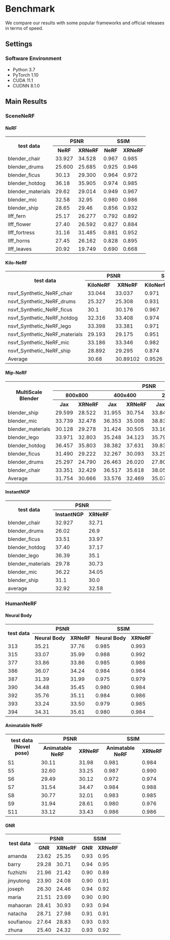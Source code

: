 # Benchmark

We compare our results with some popular frameworks and official releases in terms of speed.

## Settings

### Software Environment

- Python 3.7
- PyTorch 1.10
- CUDA 11.1
- CUDNN 8.1.0

## Main Results

### SceneNeRF

#### NeRF

<table>
	<tr>
	    <th rowspan="2">test data</th>
        <th colspan="2">PSNR</th>
        <th colspan="2">SSIM</th>
	</tr >
	<tr>
	    <th>NeRF</th>
	    <th>XRNeRF</th>
	    <th>NeRF</th>
	    <th>XRNeRF</th>
	</tr >
	<tr >
	    <td>blender_chair</td>
        <td>33.927</td> <td>34.528</td> <td>0.967</td> <td>0.985</td>
	</tr>
	<tr >
	    <td>blender_drums</td>
        <td>25.600</td> <td>25.685</td> <td>0.925</td> <td>0.946</td>
	</tr>
	<tr >
	    <td>blender_ficus</td>
        <td>30.13</td> <td>29.300</td> <td>0.964</td> <td>0.972</td>
	</tr>
	<tr >
	    <td>blender_hotdog</td>
        <td>36.18</td> <td>	35.905</td> <td>0.974</td> <td>0.985</td>
	</tr>
	<tr >
	    <td>blender_materials</td>
        <td>29.62</td> <td>	29.014</td> <td>0.949</td> <td>0.967</td>
	</tr>
	<tr >
	    <td>blender_mic</td>
        <td>32.58</td> <td>32.95</td> <td>0.980</td> <td>0.986</td>
	</tr>
	<tr >
	    <td>blender_ship</td>
        <td>28.65</td> <td>29.46</td> <td>0.856</td> <td>0.932</td>
	</tr>
	<tr >
	    <td>llff_fern</td>
        <td>25.17</td> <td>26.277</td> <td>0.792</td> <td>0.892</td>
	</tr>
	<tr >
	    <td>llff_flower</td>
        <td>27.40</td> <td>26.592</td> <td>0.827</td> <td>0.884</td>
	</tr>
	<tr >
	    <td>llff_fortress</td>
        <td>31.16</td> <td>31.485</td> <td>0.881</td> <td>0.952</td>
	</tr>
	<tr >
	    <td>llff_horns</td>
        <td>27.45</td> <td>26.162</td> <td>0.828</td> <td>0.895</td>
	</tr>
	<tr >
	    <td>llff_leaves</td>
        <td>20.92</td> <td>19.749</td> <td>0.690</td> <td>0.668</td>
	</tr>

</table>


#### Kilo-NeRF

<table>
	<tr>
	    <th rowspan="2">test data</th>
        <th colspan="2">PSNR</th>
        <th colspan="2">SSIM</th>
        <th colspan="2">elapsed_time(ms)</th>
	</tr >
	<tr>
	    <th>KiloNeRF</th>
	    <th>XRNeRF</th>
	    <th>KiloNerf</th>
	    <th>XRNeRF</th>
	    <th>KiloNerf</th>
	    <th>XRNeRF</th>
	</tr >
	<tr >
	    <td>nsvf_Synthetic_NeRF_chair</td>
        <td>33.044</td> <td>33.037</td> <td>0.971</td> <td>0.979</td> <td>384.98</td> <td>407.78</td>
	</tr>
	<tr >
	    <td>nsvf_Synthetic_NeRF_drums</td>
        <td>25.327</td> <td>25.308</td> <td>0.931</td> <td>0.949</td> <td>413.03</td> <td>353.62</td>
	</tr>
	<tr >
	    <td>nsvf_Synthetic_NeRF_ficus</td>
        <td>30.1</td> <td>30.176</td> <td>0.967</td> <td>0.975</td> <td>351.04</td> <td>337.22</td>
	</tr>
	<tr >
	    <td>nsvf_Synthetic_NeRF_hotdog</td>
        <td>32.316</td> <td>33.408</td> <td>0.974</td> <td>0.986</td> <td>484.22</td> <td>491.49</td>
	</tr>
	<tr >
	    <td>nsvf_Synthetic_NeRF_lego</td>
        <td>33.398</td> <td>33.381</td> <td>0.971</td> <td>0.982</td> <td>379.1</td> <td>365.16</td>
	</tr>
	<tr >
	    <td>nsvf_Synthetic_NeRF_materials</td>
        <td>29.193</td> <td>29.175</td> <td>0.951</td> <td>0.966</td> <td>380.28</td> <td>358.57</td>
	</tr>
	<tr >
	    <td>nsvf_Synthetic_NeRF_mic</td>
        <td>33.186</td> <td>33.346</td> <td>0.982</td> <td>0.987</td> <td>370.31</td> <td>346.71</td>
	</tr>
	<tr >
	    <td>nsvf_Synthetic_NeRF_ship</td>
        <td>28.892</td> <td>29.295</td> <td>0.874</td> <td>0.933</td> <td>491.92</td> <td>488.35</td>
	</tr>
	<tr >
	    <td>Average</td>
        <td>30.68</td> <td>30.89102</td> <td>0.9526</td> <td>0.9697</td> <td>406.86</td> <td>393.61</td>
	</tr>

</table>

#### Mip-NeRF

<table>
	<tr>
	    <th rowspan="3">MultiScale Blender</th>
        <th align="center" colspan="8">PSNR</th>
	</tr >
	<tr>
	    <th align="center" colspan="2">800x800</th>
	    <th align="center" colspan="2">400x400</th>
	    <th align="center" colspan="2">200x200</th>
	    <th align="center" colspan="2">100x100</th>
	</tr >
	<tr>
	    <th>Jax</th>
	    <th>XRNeRF</th>
	    <th>Jax</th>
	    <th>XRNeRF</th>
	    <th>Jax</th>
	    <th>XRNeRF</th>
	    <th>Jax</th>
	    <th>XRNeRF</th>
	</tr >
	<tr >
	    <td>blender_ship</td>
        <td>29.599</td> <td>28.522</td> <td>31.955</td> <td>30.754</td> <td>33.845</td> <td>32.848</td> <td>34.868</td> <td>33.754</td>
	</tr>
	<tr >
	    <td>blender_mic</td>
        <td>33.739</td> <td>32.478</td> <td>36.353</td> <td>35.008</td> <td>38.837</td> <td>37.958</td> <td>39.011</td> <td>38.064</td>
	</tr>
	<tr >
	    <td>blender_materials</td>
        <td>30.128</td> <td>29.278</td> <td>31.424</td> <td>30.505</td> <td>33.163</td> <td>32.192</td> <td>34.174</td> <td>33.122</td>
	</tr>
	<tr >
	    <td>blender_lego</td>
        <td>33.971</td> <td>32.803</td> <td>35.248</td> <td>34.123</td> <td>35.796</td> <td>34.848</td> <td>35.223</td> <td>34.382</td>
	</tr>
	<tr >
	    <td>blender_hotdog</td>
        <td>36.457</td> <td>35.803</td> <td>38.382</td> <td>37.631</td> <td>39.831</td> <td>39.096</td> <td>39.935</td> <td>39.038</td>
	</tr>
	<tr >
	    <td>blender_ficus</td>
        <td>31.490</td> <td>29.222</td> <td>32.267</td> <td>30.093</td> <td>33.255</td> <td>31.655</td> <td>33.606</td> <td>31.785</td>
	</tr>
	<tr >
	    <td>blender_drums</td>
        <td>25.297</td> <td>24.790</td> <td>26.463</td> <td>26.020</td> <td>27.808</td> <td>27.510</td> <td>28.791</td> <td>28.369</td>
	</tr>
	<tr >
	    <td>blender_chair</td>
        <td>33.351</td> <td>32.429</td> <td>36.517</td> <td>35.618</td> <td>38.056</td> <td>37.342</td> <td>37.950</td> <td>37.257</td>
	</tr>
	<tr >
	    <td>Average</td>
        <td>31.754</td> <td>30.666</td> <td>33.576</td> <td>32.469</td> <td>35.074</td> <td>34.181</td> <td>35.445</td> <td>34.472</td>
	</tr>

</table>



#### InstantNGP

<table>
	<tr>
	    <th rowspan="2">test data</th>
        <th colspan="2">PSNR</th>
	</tr >
	<tr>
	    <th>InstantNGP</th>
	    <th>XRNeRF</th>
	</tr >
	<tr >
	    <td>blender_chair</td>
        <td>32.927</td> <td>32.71</td>
	</tr>
	<tr >
	    <td>blender_drums</td>
        <td>26.02</td> <td>26.9</td>
	</tr>
	<tr >
	    <td>blender_ficus</td>
        <td>33.51</td> <td>33.97</td>
	</tr>
	<tr >
	    <td>blender_hotdog</td>
        <td>37.40</td> <td>	37.17</td>
	</tr>
	<tr >
	    <td>blender_lego</td>
        <td>36.39</td> <td>35.1</td>
	</tr>
	<tr >
	    <td>blender_materials</td>
        <td>29.78</td> <td>30.73</td>
	</tr>
	<tr >
	    <td>blender_mic</td>
        <td>36.22</td> <td>34.05</td>
	</tr>
	<tr >
	    <td>blender_ship</td>
        <td>31.1</td> <td>30.0</td>
	</tr>
	<tr >
	    <td>average</td>
        <td>32.92</td> <td>32.58</td>
	</tr>
</table>



### HumanNeRF

#### Neural Body

<table>
	<tr>
	    <th rowspan="2">test data</th>
        <th colspan="2">PSNR</th>
        <th colspan="2">SSIM</th>
	</tr >
	<tr>
	    <th>Neural Body</th>
	    <th>XRNeRF</th>
	    <th>Neural Body</th>
	    <th>XRNeRF</th>
	</tr >
	<tr >
	    <td>313</td>
        <td>35.21</td> <td>37.76</td> <td>0.985</td> <td>0.993</td>
	</tr>
	<tr >
	    <td>315</td>
        <td>33.07</td> <td>35.99</td> <td>0.988</td> <td>0.992</td>
	</tr>
	<tr >
	    <td>377</td>
        <td>33.86</td> <td>33.86</td> <td>0.985</td> <td>0.986</td>
	</tr>
	<tr >
	    <td>386</td>
        <td>36.07</td> <td>34.24</td> <td>0.984</td> <td>0.984</td>
	</tr>
	<tr >
	    <td>387</td>
        <td>31.39</td> <td>31.99</td> <td>0.975</td> <td>0.979</td>
	</tr>
	<tr >
	    <td>390</td>
        <td>34.48</td> <td>35.45</td> <td>0.980</td> <td>0.984</td>
	</tr>
	<tr >
	    <td>392</td>
        <td>35.76</td> <td>35.11</td> <td>0.984</td> <td>0.986</td>
	</tr>
	<tr >
	    <td>393</td>
        <td>33.24</td> <td>33.50</td> <td>0.979</td> <td>0.985</td>
	</tr>
	<tr >
	    <td>394</td>
        <td>34.31</td> <td>35.61</td> <td>0.980</td> <td>0.984</td>
	</tr>
</table>


#### Animatable NeRF

<table>
	<tr>
	    <th rowspan="2">test data (Novel pose)</th>
        <th colspan="2">PSNR</th>
        <th colspan="2">SSIM</th>
	</tr >
	<tr>
	    <th>Animatable NeRF</th>
	    <th>XRNeRF</th>
	    <th>Animatable NeRF</th>
	    <th>XRNeRF</th>
	</tr >
	<tr >
	    <td>S1</td>
        <td>30.11</td> <td>31.98</td> <td>0.981</td> <td>0.984</td>
	</tr>
	<tr >
	    <td>S5</td>
        <td>32.60</td> <td>33.25</td> <td>0.987</td> <td>0.990</td>
	</tr>
	<tr >
	    <td>S6</td>
        <td>29.49</td> <td>30.12</td> <td>0.972</td> <td>0.974</td>
	</tr>
	<tr >
	    <td>S7</td>
        <td>31.54</td> <td>34.47</td> <td>0.984</td> <td>0.988</td>
	</tr>
	<tr >
	    <td>S8</td>
        <td>30.77</td> <td>32.01</td> <td>0.983</td> <td>0.985</td>
	</tr>
	<tr >
	    <td>S9</td>
        <td>31.94</td> <td>28.61</td> <td>0.980</td> <td>0.976</td>
	</tr>
	<tr >
	    <td>S11</td>
        <td>33.12</td> <td>33.43</td> <td>0.986</td> <td>0.986</td>
	</tr>
</table>


#### GNR

<table>
	<tr>
	    <th rowspan="2">test data</th>
        <th colspan="2">PSNR</th>
        <th colspan="2">SSIM</th>
	</tr >
	<tr>
	    <th>GNR</th>
	    <th>XRNeRF</th>
	    <th>GNR</th>
	    <th>XRNeRF</th>
	</tr >
	<tr >
	    <td>amanda</td>
        <td>23.62</td> <td>25.35</td> <td>0.93</td> <td>0.95</td>
	</tr>
	<tr >
	    <td>barry</td>
        <td>29.28</td> <td>30.71</td> <td>0.94</td> <td>0.95</td>
	</tr>
	<tr >
	    <td>fuzhizhi</td>
        <td>21.96</td> <td>21.42</td> <td>0.90</td> <td>0.89</td>
	</tr>
	<tr >
	    <td>jinyutong</td>
        <td>23.90</td> <td>24.08</td> <td>0.90</td> <td>0.91</td>
	</tr>
	<tr >
	    <td>joseph</td>
        <td>26.30</td> <td>24.46</td> <td>0.94</td> <td>0.92</td>
	</tr>
	<tr >
	    <td>maria</td>
        <td>21.51</td> <td>23.69</td> <td>0.90</td> <td>0.90</td>
	</tr>
	<tr >
	    <td>mahaoran</td>
        <td>28.41</td> <td>30.93</td> <td>0.93</td> <td>0.94</td>
	</tr>
	<tr >
	    <td>natacha</td>
        <td>28.71</td> <td>27.98</td> <td>0.91</td> <td>0.91</td>
	</tr>
	<tr >
	    <td>soufianou</td>
        <td>27.64</td> <td>28.83</td> <td>0.93</td> <td>0.93</td>
	</tr>
	<tr >
	    <td>zhuna</td>
        <td>25.40</td> <td>24.32</td> <td>0.93</td> <td>0.92</td>
	</tr>
</table>
